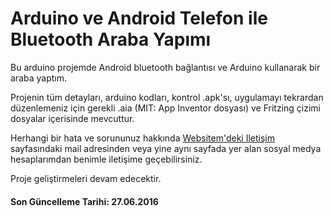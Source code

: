 # Arduino ve Android Telefon ile Bluetooth Araba Yapımı
Bu arduino projemde Android bluetooth bağlantısı ve Arduino kullanarak bir araba yaptım. 

Projenin tüm detayları, arduino kodları, kontrol .apk'sı, uygulamayı tekrardan düzenlemeniz için gerekli .aia (MIT: App Inventor dosyası) ve Fritzing çizimi dosyalar içerisinde mevcuttur.

Herhangi bir hata ve sorununuz hakkında [Websitem'deki Iletişim][iletisim]  sayfasındaki mail adresinden veya yine aynı sayfada yer alan sosyal medya hesaplarımdan benimle iletişime geçebilirsiniz.

[iletisim]: <http://herenkeskin.com/iletisim>

Proje geliştirmeleri devam edecektir.

#### Son Güncelleme Tarihi: 27.06.2016
